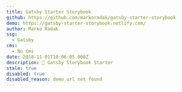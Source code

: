 ```yaml
---
title: Gatsby Starter Storybook
github: https://github.com/markoradak/gatsby-starter-storybook
demo: https://gatsby-starter-storybook.netlify.com/
author: Marko Radak
ssg:
  - Gatsby
cms:
  - No Cms
date: 2018-11-01T10:06:05.000Z
description: 👾 Gatsby Storybook Starter
stale: true
disabled: true
disabled_reason: demo url not found
---
```

